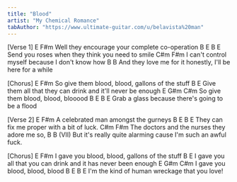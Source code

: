 ```yaml
---
title: "Blood"
artist: "My Chemical Romance"
tabAuthor: "https://www.ultimate-guitar.com/u/belavista%20man"
---
```

[Verse 1]
            E                            F#m
Well they encourage your complete co-operation
         B                                 E     B E
Send you roses when they think you need to smile
  C#m                            F#m
I can't control myself because I don't know how
         B                             B
And they love me for it honestly, I'll be here for a while
 
 
[Chorus]
             E             F#m
So give them blood, blood, gallons of the stuff
          B                                 E
Give them all that they can drink and it'll never be enough
             E      G#m    C#m
So give them blood, blood, blooood
       B                                   E     B E
Grab a glass because there's going to be a flood
 
 
[Verse 2]
  E                          F#m
A celebrated man amongst the gurneys
         B                           E    B E
They can fix me proper with a bit of luck.
    C#m                          F#m
The doctors and the nurses they adore me so,
         B                               B (VII)
But it's really quite alarming cause I'm such an awful fuck.
 
 
[Chorus] 
           E             F#m
I gave you blood, blood, gallons of the stuff
           B                                 E
I gave you all that you can drink and it has never been enough
           E      G#m    C#m
I gave you blood, blood, blood
        B                               E     B E
I'm the kind of human wreckage that you love!
